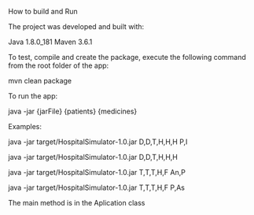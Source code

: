 How to build and Run

The project was developed and built with:

Java 1.8.0_181
Maven 3.6.1

To test, compile and create the package, execute the following command from the root folder of the app:

mvn clean package

To run the app:

java -jar {jarFile} {patients} {medicines}

Examples:

java -jar target/HospitalSimulator-1.0.jar D,D,T,H,H,H P,I

java -jar target/HospitalSimulator-1.0.jar D,D,T,H,H,H

java -jar target/HospitalSimulator-1.0.jar T,T,T,H,F An,P

java -jar target/HospitalSimulator-1.0.jar T,T,T,H,F P,As

The main method is in the Aplication class
